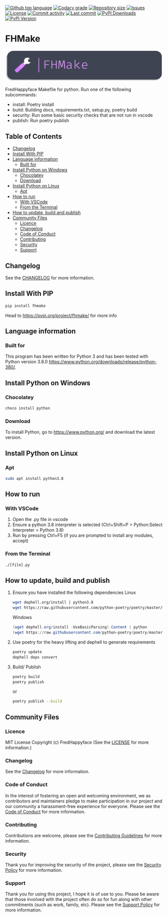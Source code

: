 [![Github top language](https://img.shields.io/github/languages/top/FHPythonUtils/FHMake.svg?style=for-the-badge)](../../)
[![Codacy grade](https://img.shields.io/codacy/grade/ff714fa09a7141ef9f0466073971d853.svg?style=for-the-badge)](https://www.codacy.com/gh/FHPythonUtils/FHMake)
[![Repository size](https://img.shields.io/github/repo-size/FHPythonUtils/FHMake.svg?style=for-the-badge)](../../)
[![Issues](https://img.shields.io/github/issues/FHPythonUtils/FHMake.svg?style=for-the-badge)](../../issues)
[![License](https://img.shields.io/github/license/FHPythonUtils/FHMake.svg?style=for-the-badge)](/LICENSE.md)
[![Commit activity](https://img.shields.io/github/commit-activity/m/FHPythonUtils/FHMake.svg?style=for-the-badge)](../../commits/master)
[![Last commit](https://img.shields.io/github/last-commit/FHPythonUtils/FHMake.svg?style=for-the-badge)](../../commits/master)
[![PyPI Downloads](https://img.shields.io/pypi/dm/fhmake.svg?style=for-the-badge)](https://pypi.org/project/fhmake/)
[![PyPI Version](https://img.shields.io/pypi/v/fhmake.svg?style=for-the-badge)](https://pypi.org/project/fhmake/)

<!-- omit in toc -->
# FHMake

<img src="readme-assets/icons/name.png" alt="Project Icon" width="750">

FredHappyface Makefile for python. Run one of the following subcommands:

- install: Poetry install
- build: Building docs, requirements.txt, setup.py, poetry build
- security: Run some basic security checks that are not run in vscode
- publish: Run poetry publish

<!-- omit in toc -->
## Table of Contents
- [Changelog](#changelog)
- [Install With PIP](#install-with-pip)
- [Language information](#language-information)
	- [Built for](#built-for)
- [Install Python on Windows](#install-python-on-windows)
	- [Chocolatey](#chocolatey)
	- [Download](#download)
- [Install Python on Linux](#install-python-on-linux)
	- [Apt](#apt)
- [How to run](#how-to-run)
	- [With VSCode](#with-vscode)
	- [From the Terminal](#from-the-terminal)
- [How to update, build and publish](#how-to-update-build-and-publish)
- [Community Files](#community-files)
	- [Licence](#licence)
	- [Changelog](#changelog-1)
	- [Code of Conduct](#code-of-conduct)
	- [Contributing](#contributing)
	- [Security](#security)
	- [Support](#support)

## Changelog
See the [CHANGELOG](/CHANGELOG.md) for more information.

## Install With PIP

```python
pip install fhmake
```

Head to https://pypi.org/project/fhmake/ for more info

## Language information
### Built for
This program has been written for Python 3 and has been tested with
Python version 3.8.0 <https://www.python.org/downloads/release/python-380/>.

## Install Python on Windows
### Chocolatey
```powershell
choco install python
```
### Download
To install Python, go to <https://www.python.org/> and download the latest
version.

## Install Python on Linux
### Apt
```bash
sudo apt install python3.8
```

## How to run
### With VSCode
1. Open the .py file in vscode
2. Ensure a python 3.8 interpreter is selected (Ctrl+Shift+P > Python:Select
Interpreter > Python 3.8)
3. Run by pressing Ctrl+F5 (if you are prompted to install any modules, accept)
### From the Terminal
```bash
./[file].py
```

## How to update, build and publish

1. Ensure you have installed the following dependencies
	Linux
	```bash
	wget dephell.org/install | python3.8
	wget https://raw.githubusercontent.com/python-poetry/poetry/master/get-poetry.py | python3.8
	```
	Windows
	```powershell
	(wget dephell.org/install -UseBasicParsing).Content | python
	(wget https://raw.githubusercontent.com/python-poetry/poetry/master/get-poetry.py -UseBasicParsing).Content | python
	```
2. Use poetry for the heavy lifting and dephell to generate requirements
	```bash
	poetry update
	dephell deps convert
	```
3. Build/ Publish
	```bash
	poetry build
	poetry publish
	```
	or
	```bash
	poetry publish --build
	```
## Community Files
### Licence
MIT License
Copyright (c) FredHappyface
(See the [LICENSE](/LICENSE.md) for more information.)

### Changelog
See the [Changelog](/CHANGELOG.md) for more information.

### Code of Conduct
In the interest of fostering an open and welcoming environment, we
as contributors and maintainers pledge to make participation in our
project and our community a harassment-free experience for everyone.
Please see the
[Code of Conduct](https://github.com/FHPythonUtils/.github/blob/master/CODE_OF_CONDUCT.md) for more information.

### Contributing
Contributions are welcome, please see the [Contributing Guidelines](https://github.com/FHPythonUtils/.github/blob/master/CONTRIBUTING.md) for more information.

### Security
Thank you for improving the security of the project, please see the [Security Policy](https://github.com/FHPythonUtils/.github/blob/master/SECURITY.md) for more information.

### Support
Thank you for using this project, I hope it is of use to you. Please be aware that
those involved with the project often do so for fun along with other commitments
(such as work, family, etc). Please see the [Support Policy](https://github.com/FHPythonUtils/.github/blob/master/SUPPORT.md) for more information.
